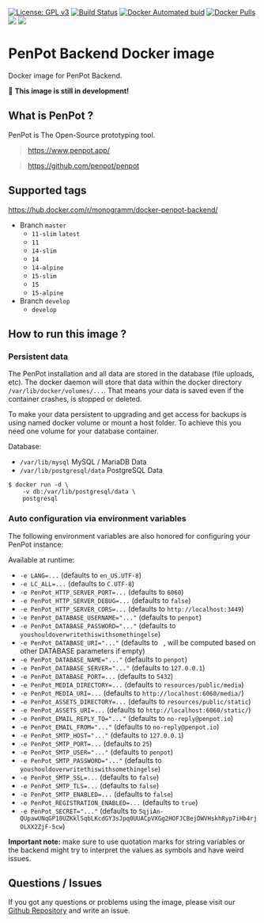 [![License: GPL v3][uri_license_image]][uri_license]
[![Build Status](https://travis-ci.org/Monogramm/docker-penpot-backend.svg)](https://travis-ci.org/Monogramm/docker-penpot-backend)
[![Docker Automated buid](https://img.shields.io/docker/cloud/build/monogramm/docker-penpot-backend.svg)](https://hub.docker.com/r/monogramm/docker-penpot-backend/)
[![Docker Pulls](https://img.shields.io/docker/pulls/monogramm/docker-penpot-backend.svg)](https://hub.docker.com/r/monogramm/docker-penpot-backend/)
[![](https://images.microbadger.com/badges/version/monogramm/docker-penpot-backend.svg)](https://microbadger.com/images/monogramm/docker-penpot-backend)
[![](https://images.microbadger.com/badges/image/monogramm/docker-penpot-backend.svg)](https://microbadger.com/images/monogramm/docker-penpot-backend)

# PenPot Backend Docker image

Docker image for PenPot Backend.

🚧 **This image is still in development!**

## What is PenPot ?

PenPot is The Open-Source prototyping tool.

> <https://www.penpot.app/>

> <https://github.com/penpot/penpot>

## Supported tags

<https://hub.docker.com/r/monogramm/docker-penpot-backend/>

-   Branch `master`
    -   `11-slim` `latest`
    -   `11`
    -   `14-slim`
    -   `14`
    -   `14-alpine`
    -   `15-slim`
    -   `15`
    -   `15-alpine`
-   Branch `develop`
    -   `develop`

## How to run this image ?

### Persistent data

The PenPot installation and all data are stored in the database (file uploads, etc). The docker daemon will store that data within the docker directory `/var/lib/docker/volumes/...`. That means your data is saved even if the container crashes, is stopped or deleted.

To make your data persistent to upgrading and get access for backups is using named docker volume or mount a host folder. To achieve this you need one volume for your database container.

Database:

-   `/var/lib/mysql` MySQL / MariaDB Data
-   `/var/lib/postgresql/data` PostgreSQL Data

```console
$ docker run -d \
    -v db:/var/lib/postgresql/data \
    postgresql
```

### Auto configuration via environment variables

The following environment variables are also honored for configuring your PenPot instance:

Available at runtime:

-   `-e LANG=...` (defaults to `en_US.UTF-8`)
-   `-e LC_ALL=...` (defaults to `C.UTF-8`)
-   `-e PenPot_HTTP_SERVER_PORT=...` (defaults to `6060`)
-   `-e PenPot_HTTP_SERVER_DEBUG=...` (defaults to `false`)
-   `-e PenPot_HTTP_SERVER_CORS=...` (defaults to `http://localhost:3449`)
-   `-e PenPot_DATABASE_USERNAME="..."` (defaults to `penpot`)
-   `-e PenPot_DATABASE_PASSWORD="..."` (defaults to `youshouldoverwritethiswithsomethingelse`)
-   `-e PenPot_DATABASE_URI="..."` (defaults to ` `, will be computed based on other DATABASE parameters if empty)
-   `-e PenPot_DATABASE_NAME="..."` (defaults to `penpot`)
-   `-e PenPot_DATABASE_SERVER="..."` (defaults to `127.0.0.1`)
-   `-e PenPot_DATABASE_PORT=...` (defaults to `5432`)
-   `-e PenPot_MEDIA_DIRECTORY=...` (defaults to `resources/public/media`)
-   `-e PenPot_MEDIA_URI=...` (defaults to `http://localhost:6060/media/`)
-   `-e PenPot_ASSETS_DIRECTORY=...` (defaults to `resources/public/static`)
-   `-e PenPot_ASSETS_URI=...` (defaults to `http://localhost:6060/static/`)
-   `-e PenPot_EMAIL_REPLY_TO="..."` (defaults to `no-reply@penpot.io`)
-   `-e PenPot_EMAIL_FROM="..."` (defaults to `no-reply@penpot.io`)
-   `-e PenPot_SMTP_HOST="..."` (defaults to `127.0.0.1`)
-   `-e PenPot_SMTP_PORT=...` (defaults to `25`)
-   `-e PenPot_SMTP_USER="..."` (defaults to `penpot`)
-   `-e PenPot_SMTP_PASSWORD="..."` (defaults to `youshouldoverwritethiswithsomethingelse`)
-   `-e PenPot_SMTP_SSL=...` (defaults to `false`)
-   `-e PenPot_SMTP_TLS=...` (defaults to `false`)
-   `-e PenPot_SMTP_ENABLED=...` (defaults to `false`)
-   `-e PenPot_REGISTRATION_ENABLED=...` (defaults to `true`)
-   `-e PenPot_SECRET="..."` (defaults to `5qjiAn-QUpawUNqGP10UZKklSqbLKcdGY3sJpq0UUACpVXGg2HOFJCBejDWVHskhRyp7iHb4rjOLXX2ZjF-5cw`)

**Important note:** make sure to use quotation marks for string variables or the backend might try to interpret the values as symbols and have weird issues.

## Questions / Issues

If you got any questions or problems using the image, please visit our [Github Repository](https://github.com/Monogramm/docker-penpot-backend) and write an issue.

[uri_license]: http://www.gnu.org/licenses/gpl.html

[uri_license_image]: https://img.shields.io/badge/License-GPL%20v3-blue.svg

